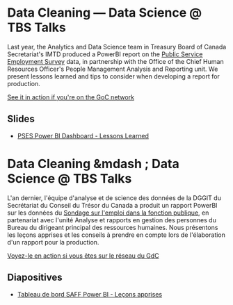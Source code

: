 # Data Cleaning &mdash; Data Science @ TBS Talks
Last year, the Analytics and Data Science team in Treasury Board of Canada Secretariat's IMTD produced a PowerBI report on the [Public Service Employment Survey](https://www.canada.ca/en/treasury-board-secretariat/services/innovation/public-service-employee-survey.html) data, in partnership with the Office of the Chief Human Resources Officer's People Management Analysis and Reporting unit. We present lessons learned and tips to consider when developing a report for production.

[See it in action if you're on the GoC network](https://hranalytics-analytiquerh.tbs-sct.gc.ca/?GoCTemplateCulture=en-CA)

## Slides

* [PSES Power BI Dashboard - Lessons Learned](PSES_lessons_learned.pptx)


# Data Cleaning &mdash ; Data Science @ TBS Talks
L'an dernier, l'équipe d'analyse et de science des données de la DGGIT du Secrétariat du Conseil du Trésor du Canada a produit un rapport PowerBI sur les données du [Sondage sur l'emploi dans la fonction publique](https://www.canada.ca/en/treasury-board-secretariat/services/innovation/public-service-employee-survey.html), en partenariat avec l'unité Analyse et rapports en gestion des personnes du Bureau du dirigeant principal des ressources humaines. Nous présentons les leçons apprises et les conseils à prendre en compte lors de l'élaboration d'un rapport pour la production.

[Voyez-le en action si vous êtes sur le réseau du GdC](https://hranalytics-analytiquerh.tbs-sct.gc.ca/?GoCTemplateCulture=en-CA)

## Diapositives

* [Tableau de bord SAFF Power BI - Leçons apprises](PSES_lessons_learned.pptx)
